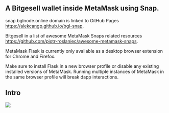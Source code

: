 
## A Bitgesell wallet inside MetaMask using Snap.

snap.bglnode.online domain is linked to GitHub Pages https://alekcangp.github.io/bgl-snap.

Bitgesell in a list of awesome MetaMask Snaps related resources https://github.com/piotr-roslaniec/awesome-metamask-snaps.

MetaMask Flask is currently only available as a desktop browser extension for Chrome and Firefox.

Make sure to install Flask in a new browser profile or disable any existing installed versions of MetaMask. Running multiple instances of MetaMask in the same browser profile will break dapp interactions.

## Intro

<img src="./images/Intro.gif">
